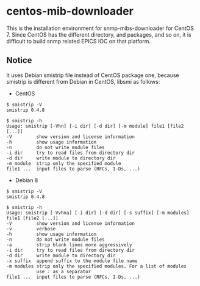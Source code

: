 # centos-mib-downloader

This is the installation environment for snmp-mibs-downloader for CentOS 7. Since CentOS has the different directory, and packages, and so on, it is difficult to build snmp related EPICS IOC on that platform.

## Notice

It uses Debian smistrip file instead of CentOS package one, because smistrip is different from Debian in CentOS, libsmi as follows:

* CentOS 
```
$ smistrip -V
smistrip 0.4.8

$ smistrip -h
Usage: smistrip [-Vhn] [-i dir] [-d dir] [-m module] file1 [file2 [...]]
-V         show version and license information
-h         show usage information
-n         do not write module files
-i dir     try to read files from directory dir
-d dir     write module to directory dir
-m module  strip only the specified module
file1 ...  input files to parse (RFCs, I-Ds, ...)
```

* Debian 8
```
$ smistrip -V
smistrip 0.4.8

$ smistrip -h
Usage: smistrip [-Vvhna] [-i dir] [-d dir] [-s suffix] [-m modules] file1 [file2 [...]]
-V         show version and license information
-v         verbose
-h         show usage information
-n         do not write module files
-a         strip blank lines more aggressively
-i dir     try to read files from directory dir
-d dir     write module to directory dir
-x suffix  append suffix to the module file name
-m modules strip only the specified modules. For a list of modules
           use : as a separator
file1 ...  input files to parse (RFCs, I-Ds, ...)
```

